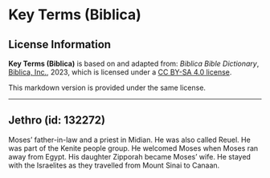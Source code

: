 # Key Terms (Biblica)

## License Information

**Key Terms (Biblica)** is based on and adapted from: _Biblica Bible Dictionary_, [Biblica, Inc.](https://www.biblica.com/), 2023, which is licensed under a [CC BY-SA 4.0 license](https://creativecommons.org/licenses/by-sa/4.0/legalcode.en).

This markdown version is provided under the same license.



--------------------------------

## Jethro (id: 132272)

Moses’ father\-in\-law and a priest in Midian. He was also called Reuel. He was part of the Kenite people group. He welcomed Moses when Moses ran away from Egypt. His daughter Zipporah became Moses’ wife. He stayed with the Israelites as they travelled from Mount Sinai to Canaan.


